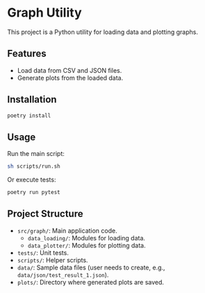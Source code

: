 # Graph Utility

This project is a Python utility for loading data and plotting graphs.

## Features

- Load data from CSV and JSON files.
- Generate plots from the loaded data.

## Installation

```bash
poetry install
```

## Usage

Run the main script:

```bash
sh scripts/run.sh
```

Or execute tests:

```bash
poetry run pytest
```

## Project Structure

- `src/graph/`: Main application code.
  - `data_loading/`: Modules for loading data.
  - `data_plotter/`: Modules for plotting data.
- `tests/`: Unit tests.
- `scripts/`: Helper scripts.
- `data/`: Sample data files (user needs to create, e.g., `data/json/test_result_1.json`).
- `plots/`: Directory where generated plots are saved.

